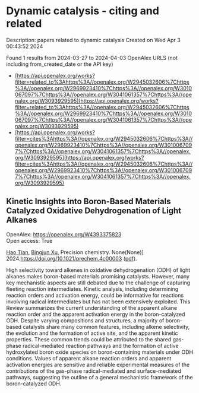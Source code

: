 # Dynamic catalysis - citing and related
Description: papers related to dynamic catalysis
Created on Wed Apr  3 00:43:52 2024

Found 1 results from 2024-03-27 to 2024-04-03
OpenAlex URLS (not including from_created_date or the API key)
- [https://api.openalex.org/works?filter=related_to%3Ahttps%3A//openalex.org/W2945032606%7Chttps%3A//openalex.org/W2969923410%7Chttps%3A//openalex.org/W3010067097%7Chttps%3A//openalex.org/W3041061357%7Chttps%3A//openalex.org/W3093929595](https://api.openalex.org/works?filter=related_to%3Ahttps%3A//openalex.org/W2945032606%7Chttps%3A//openalex.org/W2969923410%7Chttps%3A//openalex.org/W3010067097%7Chttps%3A//openalex.org/W3041061357%7Chttps%3A//openalex.org/W3093929595)
- [https://api.openalex.org/works?filter=cites%3Ahttps%3A//openalex.org/W2945032606%7Chttps%3A//openalex.org/W2969923410%7Chttps%3A//openalex.org/W3010067097%7Chttps%3A//openalex.org/W3041061357%7Chttps%3A//openalex.org/W3093929595](https://api.openalex.org/works?filter=cites%3Ahttps%3A//openalex.org/W2945032606%7Chttps%3A//openalex.org/W2969923410%7Chttps%3A//openalex.org/W3010067097%7Chttps%3A//openalex.org/W3041061357%7Chttps%3A//openalex.org/W3093929595)

## Kinetic Insights into Boron-Based Materials Catalyzed Oxidative Dehydrogenation of Light Alkanes   

OpenAlex: https://openalex.org/W4393375823    
Open access: True
    
[Hao Tian](https://openalex.org/A5078755966), [Bingjun Xu](https://openalex.org/A5073687384), Precision chemistry. None(None)] 2024.https://doi.org/10.1021/prechem.4c00003 ([pdf](https://pubs.acs.org/doi/pdf/10.1021/prechem.4c00003)).
    
High selectivity toward alkenes in oxidative dehydrogenation (ODH) of light alkanes makes boron-based materials promising catalysts. However, many key mechanistic aspects are still debated due to the challenge of capturing fleeting reaction intermediates. Kinetic analysis, including determining reaction orders and activation energy, could be informative for reactions involving radical intermediates but has not been extensively exploited. This Review summarizes the current understanding of the apparent alkane reaction order and the apparent activation energy in the boron-catalyzed ODH. Despite varying compositions and structures, a majority of boron-based catalysts share many common features, including alkene selectivity, the evolution and the formation of active site, and the apparent kinetic properties. These common trends could be attributed to the shared gas-phase radical-mediated reaction pathways and the formation of active hydroxylated boron oxide species on boron-containing materials under ODH conditions. Values of apparent alkane reaction orders and apparent activation energies are sensitive and reliable experimental measures of the contributions of the gas-phase radical-mediated and surface-mediated pathways, suggesting the outline of a general mechanistic framework of the boron-catalyzed ODH.    

    
